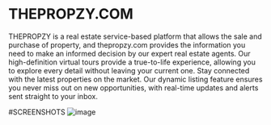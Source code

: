 <h1>THEPROPZY.COM</h1>
THEPROPZY is a real estate service-based platform that allows the sale and purchase of property, and thepropzy.com provides the information you need to make an informed decision by our expert real estate agents. Our high-definition virtual tours provide a true-to-life experience, allowing you to explore every detail without leaving your current one. Stay connected with the latest properties on the market. Our dynamic listing feature ensures you never miss out on new opportunities, with real-time updates and alerts sent straight to your inbox.

#SCREENSHOTS
![image](https://github.com/user-attachments/assets/212f6d32-cf01-4ba9-89e9-da56c7da8510)

